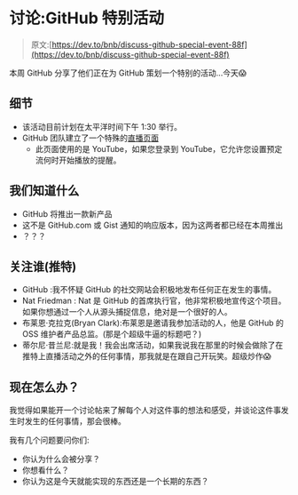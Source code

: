# 讨论:GitHub 特别活动

> 原文:[https://dev.to/bnb/discuss-github-special-event-88f](https://dev.to/bnb/discuss-github-special-event-88f)

本周 GitHub 分享了他们正在为 GitHub 策划一个特别的活动...今天😱

## [](#the-details)细节

*   该活动目前计划在太平洋时间下午 1:30 举行。
*   GitHub 团队建立了一个特殊的[直播页面](https://live-stream.github.com/)
    *   此页面使用的是 YouTube，如果您登录到 YouTube，它允许您设置预定流何时开始播放的提醒。

## [](#what-we-know)我们知道什么

*   GitHub 将推出一款新产品
*   这不是 GitHub.com 或 Gist 通知的响应版本，因为这两者都已经在本周推出
*   ？？？

## [](#who-to-follow-twitter)关注谁(推特)

*   GitHub :我不怀疑 GitHub 的社交网站会积极地发布任何正在发生的事情。
*   Nat Friedman : Nat 是 GitHub 的首席执行官，他非常积极地宣传这个项目。如果你想通过一个人从源头捕捉信息，绝对是一个很好的人。
*   布莱恩·克拉克(Bryan Clark):布莱恩是邀请我参加活动的人，他是 GitHub 的 OSS 维护者产品总监。(那是个超级牛逼的标题吧？)
*   蒂尔尼·昔兰尼:就是我！我会出席活动，如果我说我在那里的时候会做除了在推特上直播活动之外的任何事情，那我就是在跟自己开玩笑。超级炒作😱

## [](#what-now)现在怎么办？

我觉得如果能开一个讨论帖来了解每个人对这件事的想法和感受，并谈论这件事发生时发生的任何事情，那会很棒。

我有几个问题要问你们:

*   你认为什么会被分享？
*   你想看什么？
*   你认为这是今天就能实现的东西还是一个长期的东西？